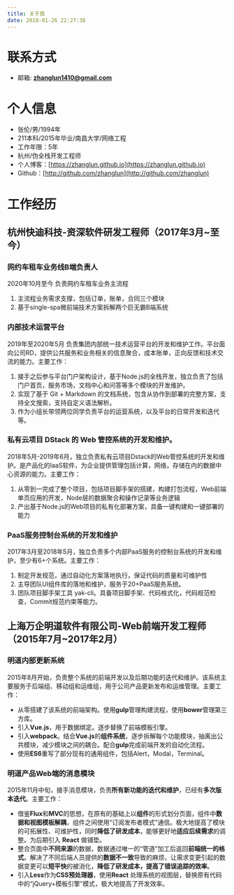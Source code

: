 ```yaml
---
title: 关于我
date: 2018-01-26 22:27:38
---
```


# 联系方式

* 邮箱: **zhanglun1410@gmail.com**

# 个人信息

* 张伦/男/1994年
* 211本科/2015年毕业/南昌大学/网络工程
* 工作年限：5年
* 杭州/伪全栈开发工程师
* 个人博客：[https://zhanglun.github.io](https://zhanglun.github.io)
* Github：[http://github.com/zhanglun](http://github.com/zhanglun)

# 工作经历

## 杭州快迪科技-资深软件研发工程师（2017年3月~至今）

### 网约车租车业务线B端负责人

2020年10月至今 负责网约车租车业务主流程

1. 主流程业务需求支撑，包括订单，账单，合同三个模块
2. 基于single-spa微前端技术方案拆解两个巨无霸B端系统

### 内部技术运营平台

2019年至2020年5月 负责集团内部统一技术运营平台的开发和维护工作。平台面向公司RD，提供公共服务和业务相关的信息聚合，成本账单，正向反馈和技术交流的能力。主要工作：

1. 接手之后参与平台门户架构设计，基于Node.js的全栈开发，独立负责了包括门户首页，服务市场，文档中心和问答等多个模块的开发维护。
2. 实现了基于 Git + Markdown 的文档系统，包含从协作到部署的完整方案，支持全文搜索，支持自定义语法解析。
3. 作为小组长带领两位同学负责平台的运营系统，以及平台的日常开发和迭代等。

### 私有云项目 DStack 的 Web 管控系统的开发和维护。

2018年5月-2019年6月，独立负责私有云项目Dstack的Web管控系统的开发和维护。是产品化的IaaS软件，为企业提供管理包括计算，网络，存储在内的数据中心资源的能力。主要工作：

1. 从零到一完成了整个项目，包括项目脚手架的搭建，构建打包流程，Web前端单页应用的开发，Node层的数据聚合和操作记录等业务逻辑
2. 产出基于Node.js的Web项目的私有化部署方案，具备一键构建和一键部署的能力

### PaaS服务控制台系统的开发和维护

2017年3月至2018年5月，独立负责多个内部PaaS服务的控制台系统的开发和维护，至少有6+个系统。主要工作：

1. 制定开发规范，通过自动化方案落地执行，保证代码的质量和可维护性
2. 主导团队UI组件库的落地和维护，服务于20+PaaS服务系统。
3. 团队项目脚手架工具 yak-cli。具备项目脚手架、代码格式化，代码规范检查，Commit规范约束等能力。

## 上海万企明道软件有限公司-Web前端开发工程师（2015年7月~2017年2月）

### 明道内部更新系统

2015年8月开始，负责整个系统的前端开发以及后期功能的迭代和维护。该系统主要服务于后端组、移动组和运维组，用于公司产品更新发布和运维管理。主要工作：

* 从零搭建了该系统的前端架构。使用**gulp**管理构建流程，使用**bower**管理第三方库。
* 引入**Vue.js**，用于数据绑定。逐步替换了前端模板引擎。
* 引入**webpack**。结合**Vue.js**的**组件系统**，逐步拆解每个功能模块，抽离出公共模块，减少模块之间的耦合。配合**gulp**完成前端开发的自动化流程。
* 使用**ES6**重写了部分现有的通用组件，包括Alert，Modal，Terminal。

### 明道产品Web端的消息模块

2015年11月中旬，接手消息模块，负责**所有新功能的迭代和维护**，已经有**多次版本迭代**。主要工作：

* 借鉴**Flux**和**MVC**的思想，在原有的基础上以**组件**的形式划分页面，组件中**数据和视图模板解耦**，组件之间使用“订阅发布者模式”通信。极大地提高了模块的可拓展性、可维护性，同时**降低了研发成本**，能够更好地**适应后续需求**的调整。为后期引入 **React** 做铺垫。
* 整合页面中**不同来源**的数据，数据通过唯一的“管道”加工后返回**前端统一的格式**。解决了不同后端人员提供的**数据不一致**导致的麻烦，让需求变更引起的数据变更可以**短平快**的被消化，**降低了研发成本，提高了错误追踪的效率**。
* 引入**Less**作为**CSS预处理器**，使用**React** 处理系统的视图层，替换原有代码中的“jQuery+模板引擎”模式，极大地提高了开发效率。
